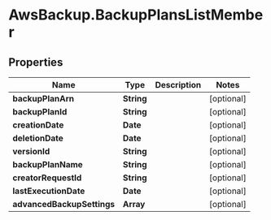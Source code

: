 # AwsBackup.BackupPlansListMember

## Properties

Name | Type | Description | Notes
------------ | ------------- | ------------- | -------------
**backupPlanArn** | **String** |  | [optional] 
**backupPlanId** | **String** |  | [optional] 
**creationDate** | **Date** |  | [optional] 
**deletionDate** | **Date** |  | [optional] 
**versionId** | **String** |  | [optional] 
**backupPlanName** | **String** |  | [optional] 
**creatorRequestId** | **String** |  | [optional] 
**lastExecutionDate** | **Date** |  | [optional] 
**advancedBackupSettings** | **Array** |  | [optional] 


